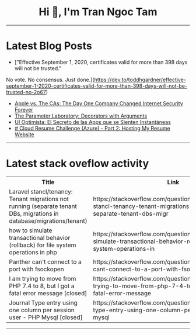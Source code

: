 <h1 align="center">Hi 👋, I'm Tran Ngoc Tam</h1>

---

# Latest Blog Posts 
<!-- BLOG-POST-LIST:START -->
- [&quot;Effective September 1, 2020, certificates valid for more than 398 days will not be trusted.&quot;

No vote. No consensus. Just done.](https://dev.to/toddhgardner/effective-september-1-2020-certificates-valid-for-more-than-398-days-will-not-be-trusted-no-2o67)
- [Apple vs. The CAs: The Day One Company Changed Internet Security Forever](https://dev.to/certkit/apple-vs-the-cas-the-day-one-company-changed-internet-security-forever-2bc4)
- [The Parameter Laboratory: Decorators with Arguments](https://dev.to/aaron_rose_0787cc8b4775a0/the-parameter-laboratory-decorators-with-arguments-40mp)
- [UI Optimista: El Secreto de las Apps que se Sienten Instantáneas](https://dev.to/dariohg/ui-optimista-el-secreto-de-las-apps-que-se-sienten-instantaneas-2i5d)
- [# Cloud Resume Challenge &lpar;Azure&rpar; - Part 2: Hosting My Resume Website](https://dev.to/jic/-cloud-resume-challenge-azure-part-2-hosting-my-resume-website-51pl)
<!-- BLOG-POST-LIST:END -->

---

# Latest stack oveflow activity
<table>
  <tr><th>Title</th><th>Link</th></tr>
  <!-- STACKOVERFLOW:START --><tr><td>Laravel stancl/tenancy: Tenant migrations not running &lpar;separate tenant DBs, migrations in database/migrations/tenant&rpar;</td><td>https://stackoverflow.com/questions/79783835/laravel-stancl-tenancy-tenant-migrations-not-running-separate-tenant-dbs-migr</td></tr><tr><td>how to simulate transactional behavior &lpar;rollback&rpar; for file system operations in php</td><td>https://stackoverflow.com/questions/79783775/how-to-simulate-transactional-behavior-rollback-for-file-system-operations-in</td></tr><tr><td>Panther can&#39;t connect to a port with fsockopen</td><td>https://stackoverflow.com/questions/79783685/panther-cant-connect-to-a-port-with-fsockopen</td></tr><tr><td>I am trying to move from PHP 7.4 to 8, but I got a fatal error message [closed]</td><td>https://stackoverflow.com/questions/79783178/i-am-trying-to-move-from-php-7-4-to-8-but-i-got-a-fatal-error-message</td></tr><tr><td>Journal Type entry using one column per session user - PHP Mysql [closed]</td><td>https://stackoverflow.com/questions/79783042/journal-type-entry-using-one-column-per-session-user-php-mysql</td></tr><!-- STACKOVERFLOW:END -->
</table>

---


